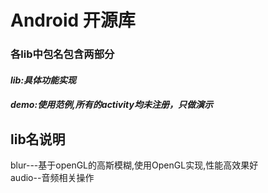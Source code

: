 # Android 开源库  
### 各lib中包名包含两部分  
#### *lib:具体功能实现*  
#### *demo:使用范例,所有的activity均未注册，只做演示*  
## lib名说明  
  blur---基于openGL的高斯模糊,使用OpenGL实现,性能高效果好  
  audio--音频相关操作
